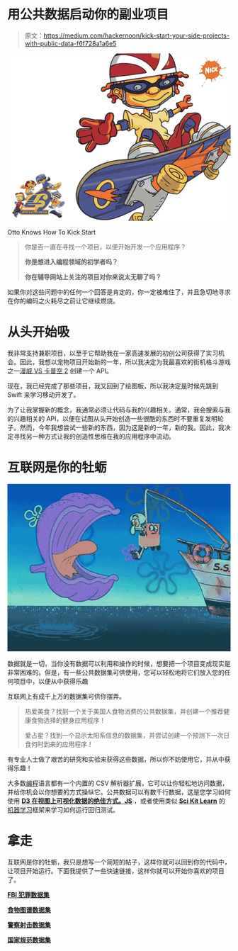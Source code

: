 # 用公共数据启动你的副业项目

> 原文：<https://medium.com/hackernoon/kick-start-your-side-projects-with-public-data-f6f728a1a6e5>

![](img/4ed411b3ec4edbdecbe97d16d2fec461.png)

Otto Knows How To Kick Start

> 你是否一直在寻找一个项目，以便开始开发一个应用程序？
> 
> **你是想进入编程领域的初学者吗？**
> 
> **你在辅导网站上关注的项目对你来说太无聊了吗？**

如果你对这些问题中的任何一个回答是肯定的，你一定被难住了，并且急切地寻求在你的编码之火耗尽之前让它继续燃烧。

# **从头开始吸**

我非常支持兼职项目，以至于它帮助我在一家高速发展的初创公司获得了实习机会。因此，我想以宠物项目开始新的一年，所以我决定为我最喜欢的街机格斗游戏之一[漫威 VS 卡普空 2](https://codeburst.io/i-built-an-api-for-my-favorite-fighting-game-mvc2-df23d9f09024) 创建一个 API。

现在，我已经完成了那些项目，我又回到了绘图板，所以我决定是时候先跳到 Swift 来学习移动开发了。

为了让我掌握新的概念，我通常必须让代码与我的兴趣相关。通常，我会搜索与我的兴趣相关的 API，以便在试图从头开始创造一些很酷的东西时不要重复发明轮子。然而，今年我想尝试一些新的东西，因为这是新的一年，新的我。因此，我决定寻找另一种方式让我的创造性思维在我的应用程序中流动。

# 互联网是你的牡蛎

![](img/152d2f6acf9a4920ce8f17cc2de3b953.png)

数据就是一切，当你没有数据可以利用和操作的时候，想要把一个项目变成现实是非常困难的。但是，有一些公共数据集可供使用，您可以轻松地将它们放入您的任何项目中，以便从中获得乐趣

互联网上有成千上万的数据集可供你摆弄。

> 热爱美食？找到一个关于美国人食物消费的公共数据集，并创建一个推荐健康食物选择的健身应用程序！
> 
> 爱占星？找到一个显示太阳系信息的数据集，并尝试创建一个预测下一次日食何时到来的应用程序！

有专业人士做了艰苦的研究和实验来获得这些数据，所以你不妨使用它，并从中获得乐趣！

大多数[编程](https://hackernoon.com/tagged/programming)语言都有一个内置的 CSV 解析器扩展，它可以让你轻松地访问数据，并给你机会以你想要的方式操纵它。公共数据可以有数千行数据，这是您学习如何使用 [**D3 在视图上可视化数据的绝佳方式。JS**](https://d3js.org/) ，或者使用类似 [**Sci Kit Learn**](https://scikit-learn.org/stable/) 的[机器学习](https://hackernoon.com/tagged/machine-learning)框架来学习如何运行回归测试。

# **拿走**

互联网是你的牡蛎，我只是想写一个简短的帖子，这样你就可以回到你的代码中，让项目开始运行。下面我提供了一些快速链接，这样你就可以开始你喜欢的项目了。

[**FBI 犯罪数据集**](https://github.com/fbi-cde/crime-data-frontend/blob/master/README.md)

[**食物图谱数据集**](https://data.world/adamhelsinger/food-environment-atlas)

[**警察射击数据集**](https://github.com/washingtonpost/data-police-shootings)

[**国家规范数据集**](https://developers.google.com/public-data/docs/canonical/countries_csv)
